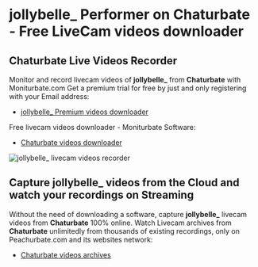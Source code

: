 # jollybelle_ Performer on Chaturbate - Free LiveCam videos downloader

## Chaturbate Live Videos Recorder

Monitor and record livecam videos of **jollybelle_** from **Chaturbate** with Moniturbate.com
Get a premium trial for free by just and only registering with your Email address:
* [jollybelle_ Premium videos downloader](https://moniturbate.com/request-demo-licence-key.html)

Free livecam videos downloader - Moniturbate Software:
* [Chaturbate videos downloader](https://moniturbate.com/moniturbate-download-software.html)

![jollybelle_ livecam videos recorder](https://peachurnet.com/templates/moniturbate-software.png)


## Capture jollybelle_ videos from the Cloud and watch your recordings on Streaming

Without the need of downloading a software, capture **jollybelle_** livecam videos from **Chaturbate** 100% online.
Watch Livecam archives from **Chaturbate** unlimitedly from thousands of existing recordings, only on Peachurbate.com and its websites network:
* [Chaturbate videos archives](https://peachurnet.com/)